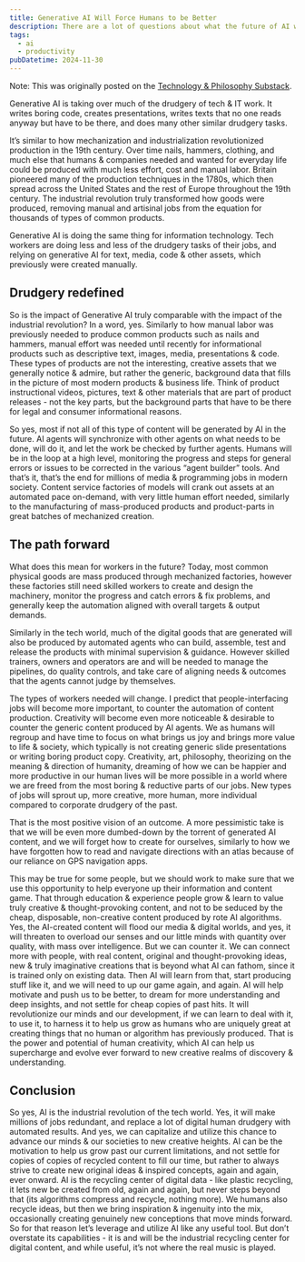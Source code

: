 ```yaml
---
title: Generative AI Will Force Humans to be Better
description: There are a lot of questions about what the future of AI will bring for humanity. Comparisons are possible with other revolutions in production.
tags:
  - ai
  - productivity
pubDatetime: 2024-11-30
---
```


Note: This was originally posted on the [Technology & Philosophy Substack](https://techphilosophy.substack.com/p/are-digital-things-real-part-2-dereality).

Generative AI is taking over much of the drudgery of tech & IT work. It writes boring code, creates presentations, writes texts that no one reads anyway but have to be there, and does many other similar drudgery tasks.

It’s similar to how mechanization and industrialization revolutionized production in the 19th century. Over time nails, hammers, clothing, and much else that humans & companies needed and wanted for everyday life could be produced with much less effort, cost and manual labor. Britain pioneered many of the production techniques in the 1780s, which then spread across the United States and the rest of Europe throughout the 19th century. The industrial revolution truly transformed how goods were produced, removing manual and artisinal jobs from the equation for thousands of types of common products.

Generative AI is doing the same thing for information technology. Tech workers are doing less and less of the drudgery tasks of their jobs, and relying on generative AI for text, media, code & other assets, which previously were created manually.

## Drudgery redefined
So is the impact of Generative AI truly comparable with the impact of the industrial revolution? In a word, yes. Similarly to how manual labor was previously needed to produce common products such as nails and hammers, manual effort was needed until recently for informational products such as descriptive text, images, media, presentations & code. These types of products are not the interesting, creative assets that we generally notice & admire, but rather the generic, background data that fills in the picture of most modern products & business life. Think of product instructional videos, pictures, text & other materials that are part of product releases - not the key parts, but the background parts that have to be there for legal and consumer informational reasons.

So yes, most if not all of this type of content will be generated by AI in the future. AI agents will synchronize with other agents on what needs to be done, will do it, and let the work be checked by further agents. Humans will be in the loop at a high level, monitoring the progress and steps for general errors or issues to be corrected in the various “agent builder” tools. And that’s it, that’s the end for millions of media & programming jobs in modern society. Content service factories of models will crank out assets at an automated pace on-demand, with very little human effort needed, similarly to the manufacturing of mass-produced products and product-parts in great batches of mechanized creation.

## The path forward
What does this mean for workers in the future? Today, most common physical goods are mass produced through mechanized factories, however these factories still need skilled workers to create and design the machinery, monitor the progress and catch errors & fix problems, and generally keep the automation aligned with overall targets & output demands.

Similarly in the tech world, much of the digital goods that are generated will also be produced by automated agents who can build, assemble, test and release the products with minimal supervision & guidance. However skilled trainers, owners and operators are and will be needed to manage the pipelines, do quality controls, and take care of aligning needs & outcomes that the agents cannot judge by themselves.

The types of workers needed will change. I predict that people-interfacing jobs will become more important, to counter the automation of content production. Creativity will become even more noticeable & desirable to counter the generic content produced by AI agents. We as humans will regroup and have time to focus on what brings us joy and brings more value to life & society, which typically is not creating generic slide presentations or writing boring product copy. Creativity, art, philosophy, theorizing on the meaning & direction of humanity, dreaming of how we can be happier and more productive in our human lives will be more possible in a world where we are freed from the most boring & reductive parts of our jobs. New types of jobs will sprout up, more creative, more human, more individual compared to corporate drudgery of the past.

That is the most positive vision of an outcome. A more pessimistic take is that we will be even more dumbed-down by the torrent of generated AI content, and we will forget how to create for ourselves, similarly to how we have forgotten how to read and navigate directions with an atlas because of our reliance on GPS navigation apps.

This may be true for some people, but we should work to make sure that we use this opportunity to help everyone up their information and content game. That through education & experience people grow & learn to value truly creative & thought-provoking content, and not to be seduced by the cheap, disposable, non-creative content produced by rote AI algorithms. Yes, the AI-created content will flood our media & digital worlds, and yes, it will threaten to overload our senses and our little minds with quantity over quality, with mass over intelligence. But we can counter it. We can connect more with people, with real content, original and thought-provoking ideas, new & truly imaginative creations that is beyond what AI can fathom, since it is trained only on existing data. Then AI will learn from that, start producing stuff like it, and we will need to up our game again, and again. AI will help motivate and push us to be better, to dream for more understanding and deep insights, and not settle for cheap copies of past hits. It will revolutionize our minds and our development, if we can learn to deal with it, to use it, to harness it to help us grow as humans who are uniquely great at creating things that no human or algorithm has previously produced. That is the power and potential of human creativity, which AI can help us supercharge and evolve ever forward to new creative realms of discovery & understanding.

## Conclusion
So yes, AI is the industrial revolution of the tech world. Yes, it will make millions of jobs redundant, and replace a lot of digital human drudgery with automated results. And yes, we can capitalize and utilize this chance to advance our minds & our societies to new creative heights. AI can be the motivation to help us grow past our current limitations, and not settle for copies of copies of recycled content to fill our time, but rather to always strive to create new original ideas & inspired concepts, again and again, ever onward. AI is the recycling center of digital data - like plastic recycling, it lets new be created from old, again and again, but never steps beyond that (its algorithms compress and recycle, nothing more). We humans also recycle ideas, but then we bring inspiration & ingenuity into the mix, occasionally creating genuinely new conceptions that move minds forward. So for that reason let’s leverage and utilize AI like any useful tool. But don’t overstate its capabilities - it is and will be the industrial recycling center for digital content, and while useful, it’s not where the real music is played.